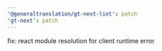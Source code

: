 ```yaml
---
'@generaltranslation/gt-next-lint': patch
'gt-next': patch
---
```


fix: react module resolution for client runtime error
